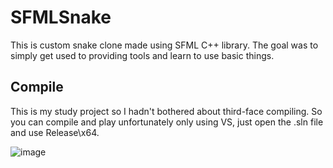 # SFMLSnake
This is custom snake clone made using SFML C++ library. 
The goal was to simply get used to providing tools and learn to use basic things.

## Compile
This is my study project so I hadn't bothered about third-face compiling.
So you can compile and play unfortunately only using VS, just open the .sln file and use Release\x64.

![image](https://github.com/Arimekiku/SFMLSnake/assets/111116652/b316fc0b-9b79-4f6f-9e84-424e432ab2c9)
